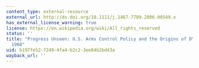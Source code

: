 ```yaml
---
content_type: external-resource
external_url: http://dx.doi.org/10.1111/j.1467-7709.2006.00549.x
has_external_license_warning: true
license: https://en.wikipedia.org/wiki/All_rights_reserved
status: ''
title: "Progress Unseen: U.S. Arms Control Policy and the Origins of D\xE9tente, 1963\u2013\
  1968"
uid: b197fe52-7249-4fa4-b2c2-3ee84b2bd43a
wayback_url: ''
---
```


